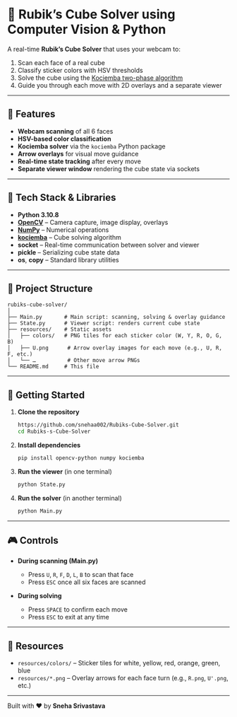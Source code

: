 # 🧊 Rubik’s Cube Solver using Computer Vision & Python

A real-time **Rubik’s Cube Solver** that uses your webcam to:

1. Scan each face of a real cube  
2. Classify sticker colors with HSV thresholds  
3. Solve the cube using the [Kociemba two-phase algorithm](https://github.com/hkociemba/RubiksCube-TwophaseSolver)  
4. Guide you through each move with 2D overlays and a separate viewer  

---

## 🎥 Features

- **Webcam scanning** of all 6 faces  
- **HSV-based color classification**  
- **Kociemba solver** via the `kociemba` Python package  
- **Arrow overlays** for visual move guidance  
- **Real-time state tracking** after every move  
- **Separate viewer window** rendering the cube state via sockets  

---

## 🧰 Tech Stack & Libraries

- **Python 3.10.8**  
- **[OpenCV](https://opencv.org/)** – Camera capture, image display, overlays  
- **[NumPy](https://numpy.org/)** – Numerical operations  
- **[kociemba](https://pypi.org/project/kociemba/)** – Cube solving algorithm  
- **socket** – Real-time communication between solver and viewer  
- **pickle** – Serializing cube state data  
- **os**, **copy** – Standard library utilities  

---

## 📁 Project Structure

```
rubiks-cube-solver/
│
├── Main.py       # Main script: scanning, solving & overlay guidance  
├── State.py      # Viewer script: renders current cube state  
├── resources/    # Static assets
│   ├── colors/   # PNG tiles for each sticker color (W, Y, R, O, G, B)
│   ├── U.png      # Arrow overlay images for each move (e.g., U, R, F, etc.)
│   └── …          # Other move arrow PNGs  
└── README.md     # This file  
```

---

## 🚀 Getting Started

1. **Clone the repository**  
   ```bash
   https://github.com/snehaa002/Rubiks-Cube-Solver.git
   cd Rubiks-s-Cube-Solver
   ```

2. **Install dependencies**  
   ```bash
   pip install opencv-python numpy kociemba
   ```

3. **Run the viewer** (in one terminal)  
   ```bash
   python State.py
   ```

4. **Run the solver** (in another terminal)  
   ```bash
   python Main.py
   ```

---

## 🎮 Controls

- **During scanning (Main.py)**  
  - Press `U`, `R`, `F`, `D`, `L`, `B` to scan that face  
  - Press `ESC` once all six faces are scanned  

- **During solving**  
  - Press `SPACE` to confirm each move  
  - Press `ESC` to exit at any time  

---

## 📸 Resources

- `resources/colors/` – Sticker tiles for white, yellow, red, orange, green, blue  
- `resources/*.png` – Overlay arrows for each face turn (e.g., `R.png`, `U'.png`, etc.)  

---

Built with ❤️ by **Sneha Srivastava**
